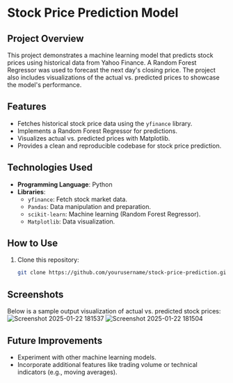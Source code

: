 # Stock Price Prediction Model

## Project Overview
This project demonstrates a machine learning model that predicts stock prices using historical data from Yahoo Finance. A Random Forest Regressor was used to forecast the next day's closing price. The project also includes visualizations of the actual vs. predicted prices to showcase the model's performance.

## Features
- Fetches historical stock price data using the `yfinance` library.
- Implements a Random Forest Regressor for predictions.
- Visualizes actual vs. predicted prices with Matplotlib.
- Provides a clean and reproducible codebase for stock price prediction.

## Technologies Used
- **Programming Language**: Python
- **Libraries**:  
  - `yfinance`: Fetch stock market data.  
  - `Pandas`: Data manipulation and preparation.  
  - `scikit-learn`: Machine learning (Random Forest Regressor).  
  - `Matplotlib`: Data visualization.  

## How to Use
1. Clone this repository:
   ```bash
   git clone https://github.com/yourusername/stock-price-prediction.git
## Screenshots
Below is a sample output visualization of actual vs. predicted stock prices:
![Screenshot 2025-01-22 181537](https://github.com/user-attachments/assets/7f312fe1-d416-4185-9410-831f9e0148c4)
![Screenshot 2025-01-22 181504](https://github.com/user-attachments/assets/cd7530db-f077-435c-8055-6c7640ddfac2)

## Future Improvements
- Experiment with other machine learning models.
- Incorporate additional features like trading volume or technical indicators (e.g., moving averages).
